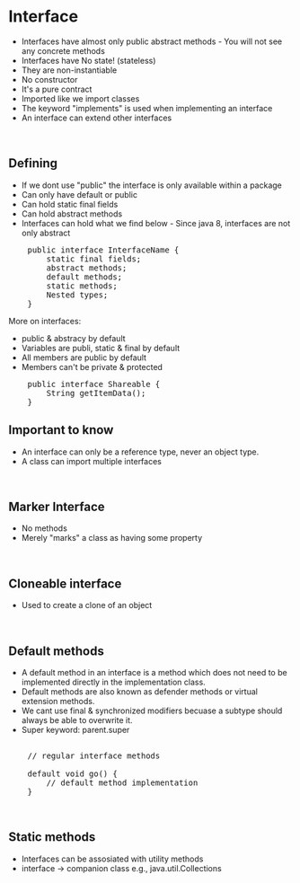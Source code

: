 <h1>Interface</h1>

- Interfaces have almost only public abstract methods - You will not see any concrete methods
- Interfaces have No state! (stateless)
- They are non-instantiable
- No constructor 
- It's a pure contract
- Imported like we import classes
- The keyword "implements" is used when implementing an interface
- An interface can extend other interfaces

<br>
<h2>Defining</h2>

- If we dont use "public" the interface is only available within a package
- Can only have default or public
- Can hold static final fields
- Can hold abstract methods
- Interfaces can hold what we find below - Since java 8, interfaces are not only abstract
<pre>
    public interface InterfaceName {
        static final fields;
        abstract methods;
        default methods;
        static methods;
        Nested types;
    }
</pre>

More on interfaces:
- public & abstracy by default
- Variables are publi, static & final by default
- All members are public by default
- Members can't be private & protected

<pre>
    public interface Shareable {
        String getItemData();
    }
</pre>

<h2>Important to know</h2>

- An interface can only be a reference type, never an object type.
- A class can import multiple interfaces

<br>
<h2>Marker Interface</h2>

- No methods
- Merely "marks" a class as having some property

<br>
<h2>Cloneable interface</h2>

- Used to create a clone of an object

<br>
<h2>Default methods</h2>

- A default method in an interface is a method which does not need to be implemented directly in the implementation class.
- Default methods are also known as defender methods or virtual extension methods.
- We cant use final & synchronized modifiers becuase a subtype should always be able to overwrite it.
- Super keyword: parent.super

<pre> 
    // regular interface methods

    default void go() {
        // default method implementation
    }
</pre>

<br>
<h2>Static methods</h2>

- Interfaces can be assosiated with utility methods
- interface -> companion class e.g., java.util.Collections